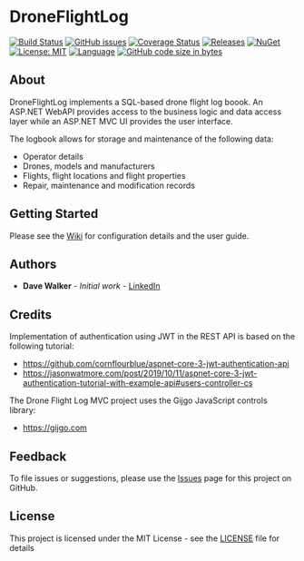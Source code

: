 # DroneFlightLog

[![Build Status](https://github.com/davewalker5/DroneFlightLog/workflows/.NET%20Core%20CI%20Build/badge.svg)](https://github.com/davewalker5/DroneFlightLog/actions)
[![GitHub issues](https://img.shields.io/github/issues/davewalker5/DroneFlightLog)](https://github.com/davewalker5/DroneFlightLog/issues)
[![Coverage Status](https://coveralls.io/repos/github/davewalker5/DroneFlightLog/badge.svg?branch=master)](https://coveralls.io/github/davewalker5/DroneFlightLog?branch=master)
[![Releases](https://img.shields.io/github/v/release/davewalker5/DroneFlightLog.svg?include_prereleases)](https://github.com/davewalker5/DroneFlightLog/releases)
[![NuGet](https://img.shields.io/nuget/v/DroneFlightLog.Data)](https://www.nuget.org/packages?q=droneflightlog.data)
[![License: MIT](https://img.shields.io/badge/License-MIT-blue.svg)](https://github.com/davewalker5/DroneFlightLog/blob/master/LICENSE)
[![Language](https://img.shields.io/badge/language-c%23-blue.svg)](https://github.com/davewalker5/DroneFlightLog/)
[![GitHub code size in bytes](https://img.shields.io/github/languages/code-size/davewalker5/DroneFlightLog)](https://github.com/davewalker5/DroneFlightLog/)

## About

DroneFlightLog implements a SQL-based drone flight log boook. An ASP.NET WebAPI provides access to the business logic and data access layer while an ASP.NET MVC UI provides the user interface.

The logbook allows for storage and maintenance of the following data:

- Operator details
- Drones, models and manufacturers
- Flights, flight locations and flight properties
- Repair, maintenance and modification records

## Getting Started

Please see the [Wiki](https://github.com/davewalker5/DroneFlightLog/wiki) for configuration details and the user guide.

## Authors

- **Dave Walker** - _Initial work_ - [LinkedIn](https://www.linkedin.com/in/davewalker5/)

## Credits

Implementation of authentication using JWT in the REST API is based on the following tutorial:

- https://github.com/cornflourblue/aspnet-core-3-jwt-authentication-api
- https://jasonwatmore.com/post/2019/10/11/aspnet-core-3-jwt-authentication-tutorial-with-example-api#users-controller-cs

The Drone Flight Log MVC project uses the Gijgo JavaScript controls library:

- https://gijgo.com
  
## Feedback

To file issues or suggestions, please use the [Issues](https://github.com/davewalker5/DroneFlightLog/issues) page for this project on GitHub.

## License

This project is licensed under the MIT License - see the [LICENSE](LICENSE) file for details
